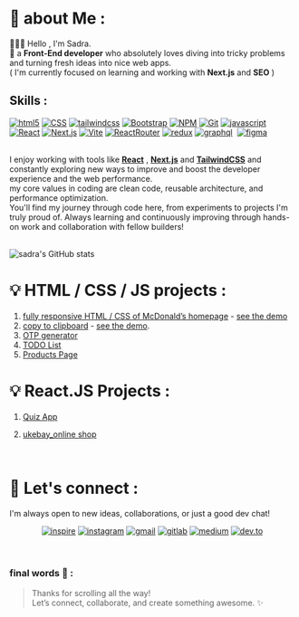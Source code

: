 # :mag_right: about Me : 
   🧠👨‍💻 Hello , I'm Sadra.<br/>
   🔎 a <b>Front-End developer</b> who absolutely loves diving into tricky problems and turning fresh ideas into nice web apps. <br/>
   ( I'm currently focused on learning and working with **Next.js** and **SEO** )
   <br/>

## Skills :

<a href='https://www.w3schools.com/html/' target="_blank"><img alt='html5' src='https://img.shields.io/badge/HTML5-100000?style=for-the-badge&logo=html5&logoColor=FFFFFF&labelColor=e34f26&color=e34f26'/></a>
<a href='https://www.w3schools.com/css/' target="_blank"><img alt='CSS' src='https://img.shields.io/badge/Css3-100000?style=for-the-badge&logo=CSS&logoColor=FFFFFF&labelColor=1572b6&color=1572b6'/></a>
<a href='https://tailwindcss.com/' target="_blank"><img alt='tailwindcss' src='https://img.shields.io/badge/tailwind Css-100000?style=for-the-badge&logo=tailwindcss&logoColor=20E1E1&labelColor=black&color=black'/></a>
<a href='https://getbootstrap.com/' target="_blank"><img alt='Bootstrap' src='https://img.shields.io/badge/Bootstrap-100000?style=for-the-badge&logo=Bootstrap&logoColor=FFFFFF&labelColor=563d7c&color=563d7c'/></a>
<a href='https://npmjs.com' target="_blank"><img alt='NPM' src='https://img.shields.io/badge/Npm-100000?style=for-the-badge&logo=NPM&logoColor=FFFFFF&labelColor=d43434&color=d43434'/></a>
<a href='https://git-scm.com' target="_blank"><img alt='Git' src='https://img.shields.io/badge/git-100000?style=for-the-badge&logo=Git&logoColor=FFFFFF&labelColor=eb482f&color=eb482f'/></a>
<a href='https://w3schools.com/javascript' target="_blank"><img alt='javascript' src='https://img.shields.io/badge/javascript-100000?style=for-the-badge&logo=javascript&logoColor=f8dd22&labelColor=33322f&color=33322f'/></a>
<a href='https://react.dev' target="_blank"><img alt='React' src='https://img.shields.io/badge/react-100000?style=for-the-badge&logo=React&logoColor=78a9b6&labelColor=20232a&color=20232a'/></a>
<a href='https://nextjs.org' target="_blank"><img alt='Next.js' src='https://img.shields.io/badge/next-100000?style=for-the-badge&logo=Next.js&logoColor=ffffff&labelColor=010000&color=010000'/></a>
<a href='https://vite.dev' target="_blank"><img alt='Vite' src='https://img.shields.io/badge/Vite-100000?style=for-the-badge&logo=Vite&logoColor=ffce5f&labelColor=b83cf6&color=b83cf6'/></a>
<a href='https://reactrouter.com' target="_blank"><img alt='ReactRouter' src='https://img.shields.io/badge/react_router-100000?style=for-the-badge&logo=ReactRouter&logoColor=ffffff&labelColor=cb4147&color=cb4147'/></a>
<a href='https://redux.js.org' target="_blank"><img alt='redux' src='https://img.shields.io/badge/redux-100000?style=for-the-badge&logo=redux&logoColor=ffffff&labelColor=573d87&color=573d87'/></a>
<a href='https://graphql.org' target="_blank"><img alt='graphql' src='https://img.shields.io/badge/graphql-100000?style=for-the-badge&logo=graphql&logoColor=ffffff&labelColor=e00296&color=e00296'/></a>
<a href='https://developer.mozilla.org/en-US/docs/Glossary/SEO' target="_blank"><img alt='' src='https://img.shields.io/badge/seo-100000?style=for-the-badge&logo=&logoColor=ffffff&labelColor=555555&color=555555'/></a>
<a href='https://figma.com' target="_blank"><img alt='figma' src='https://img.shields.io/badge/figma-100000?style=for-the-badge&logo=figma&logoColor=3DE48E&labelColor=000000&color=000000'/></a>

<br/>
   I enjoy working with tools like <ins><b>React</b></ins> , <ins><b>Next.js</b></ins> and <ins><b>TailwindCSS</b></ins> and constantly exploring new ways to improve and boost the developer experience and the web performance. <br/>
   my core values in coding are clean code, reusable architecture, and performance optimization. <br/>
   You'll find my journey through code here, from experiments to projects I'm truly proud of. Always learning and continuously improving through hands-on work and collaboration with fellow builders!

<br/>
<br/>


![sadra's GitHub stats](https://github-readme-stats.vercel.app/api?username=sadranafe&show_icons=true&bg_color=222831&icon_color=50727B&title_color=9EC8B9&text_color=DFD0B8&border_radius=20&hide_border=true)


# :bulb: HTML / CSS / JS projects : 
1. [fully responsive HTML / CSS of McDonald’s homepage](https://github.com/sadranafe/mcdonalds-redesign) - [see the demo](https://mcdonalds-redesign-sn.vercel.app)
2. [copy to clipboard](https://github.com/sadranafe/projects/tree/main/clipboard) - [see the demo](https://flatuicolors.com/palette/defo).
3. [OTP generator](https://github.com/sadranafe/JS_Projects/tree/main/otp-generator)
4. [TODO List](https://github.com/sadranafe/JS_Projects/tree/main/TODO-list)
5. [Products Page](https://github.com/sadranafe/JS_Projects/tree/main/product-page)

# :bulb: React.JS Projects : 
1. [Quiz App](https://github.com/sadranafe/Quiz-app)
2. [ukebay_online shop](https://github.com/sadranafe/ukebay/tree/main)

    <br/>
# 💬 Let's connect :
I'm always open to new ideas, collaborations, or just a good dev chat!

<div align='center'>
   <a href='www.linkedin.com/in/sadranafe' target="_blank"><img alt='inspire' src='https://img.shields.io/badge/linkedin-100000?style=for-the-badge&logo=inspire&logoColor=FFFFFF&labelColor=0965c2&color=0965c2'/></a>
   <a href='https://www.instagram.com/_sadra.nafe_/?r=nametag' target="_blank"><img alt='instagram' src='https://img.shields.io/badge/instagram-100000?style=for-the-badge&logo=instagram&logoColor=FFFFFF&labelColor=e44061&color=e44061'/></a>
   <a href='mailto:sadranafe7@gmail.com' target="_blank"><img alt='gmail' src='https://img.shields.io/badge/gmail-100000?style=for-the-badge&logo=gmail&logoColor=FFFFFF&labelColor=360e65&color=360e65'/></a>
   <a href='https://gitlab.com/sadranafe' target="_blank"><img alt='gitlab' src='https://img.shields.io/badge/gitlab-100000?style=for-the-badge&logo=gitlab&logoColor=FFFFFF&labelColor=d14733&color=d14733'/></a>
   <a href='https://medium.com/@sadranafe' target="_blank"><img alt='medium' src='https://img.shields.io/badge/medium-100000?style=for-the-badge&logo=medium&logoColor=FFFFFF&labelColor=08110d&color=08110d'/></a>
   <a href='https://dev.to/sadranafe' target="_blank"><img alt='dev.to' src='https://img.shields.io/badge/dev.to-100000?style=for-the-badge&logo=dev.to&logoColor=FFFFFF&labelColor=32312d&color=32312d'/></a>
</div>

<br/>
<br/>

### final words 🚀 : 
> Thanks for scrolling all the way!  
Let’s connect, collaborate, and create something awesome. ✨

<!---
sadranafe/sadranafe is a ✨ special ✨ repository because its `README.md` (this file) appears on your GitHub profile.
You can click the Preview link to take a look at your changes.
--->

